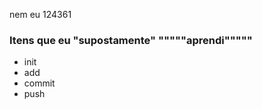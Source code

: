 nem eu
124361
<h3>Itens que eu "supostamente" """""aprendi"""""</h3>
<ul>
<li>init</li>
<li>add</li>
<li>commit</li>
<li>push</li>
</ul>
